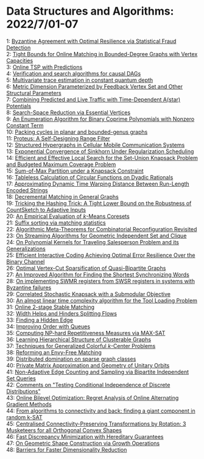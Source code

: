 # Data Structures and Algorithms: 2022/7/01-07  
1: [Byzantine Agreement with Optimal Resilience via Statistical Fraud  Detection](https://doi.org/10.48550/arXiv.2206.15335)  
2: [Tight Bounds for Online Matching in Bounded-Degree Graphs with Vertex  Capacities](https://doi.org/10.48550/arXiv.2206.15336)  
3: [Online TSP with Predictions](https://doi.org/10.48550/arXiv.2206.15364)  
4: [Verification and search algorithms for causal DAGs](https://doi.org/10.48550/arXiv.2206.15374)  
5: [Multivariate trace estimation in constant quantum depth](https://doi.org/10.48550/arXiv.2206.15405)  
6: [Metric Dimension Parameterized by Feedback Vertex Set and Other  Structural Parameters](https://doi.org/10.48550/arXiv.2206.15424)  
7: [Combining Predicted and Live Traffic with Time-Dependent A(star) Potentials](https://doi.org/10.48550/arXiv.2207.00381)  
8: [Search-Space Reduction via Essential Vertices](https://doi.org/10.48550/arXiv.2207.00386)  
9: [An Enumeration Algorithm for Binary Coprime Polynomials with Nonzero  Constant Term](https://doi.org/10.48550/arXiv.2207.00406)  
10: [Packing cycles in planar and bounded-genus graphs](https://doi.org/10.48550/arXiv.2207.00450)  
11: [Proteus: A Self-Designing Range Filter](https://doi.org/10.48550/arXiv.2207.01503)  
12: [Structured Hypergraphs in Cellular Mobile Communication Systems](https://doi.org/10.48550/arXiv.2207.00515)  
13: [Exponential Convergence of Sinkhorn Under Regularization Scheduling](https://doi.org/10.48550/arXiv.2207.00736)  
14: [Efficient and Effective Local Search for the Set-Union Knapsack Problem  and Budgeted Maximum Coverage Problem](https://doi.org/10.48550/arXiv.2207.00749)  
15: [Sum-of-Max Partition under a Knapsack Constraint](https://doi.org/10.48550/arXiv.2207.00768)  
16: [Tableless Calculation of Circular Functions on Dyadic Rationals](https://doi.org/10.48550/arXiv.2207.00849)  
17: [Approximating Dynamic Time Warping Distance Between Run-Length Encoded  Strings](https://doi.org/10.48550/arXiv.2207.00915)  
18: [Decremental Matching in General Graphs](https://doi.org/10.48550/arXiv.2207.00927)  
19: [Tricking the Hashing Trick: A Tight Lower Bound on the Robustness of  CountSketch to Adaptive Inputs](https://doi.org/10.48550/arXiv.2207.00956)  
20: [An Empirical Evaluation of $k$-Means Coresets](https://doi.org/10.48550/arXiv.2207.00966)  
21: [Suffix sorting via matching statistics](https://doi.org/10.48550/arXiv.2207.00972)  
22: [Algorithmic Meta-Theorems for Combinatorial Reconfiguration Revisited](https://doi.org/10.48550/arXiv.2207.01024)  
23: [On Streaming Algorithms for Geometric Independent Set and Clique](https://doi.org/10.48550/arXiv.2207.01108)  
24: [On Polynomial Kernels for Traveling Salesperson Problem and its  Generalizations](https://doi.org/10.48550/arXiv.2207.01109)  
25: [Efficient Interactive Coding Achieving Optimal Error Resilience Over the  Binary Channel](https://doi.org/10.48550/arXiv.2207.01144)  
26: [Optimal Vertex-Cut Sparsification of Quasi-Bipartite Graphs](https://doi.org/10.48550/arXiv.2207.01459)  
27: [An Improved Algorithm for Finding the Shortest Synchronizing Words](https://doi.org/10.48550/arXiv.2207.05495)  
28: [On implementing SWMR registers from SWSR registers in systems with  Byzantine failures](https://doi.org/10.48550/arXiv.2207.01470)  
29: [Correlated Stochastic Knapsack with a Submodular Objective](https://doi.org/10.48550/arXiv.2207.01551)  
30: [An almost linear time complexity algorithm for the Tool Loading Problem](https://doi.org/10.48550/arXiv.2207.02004)  
31: [Online 2-stage Stable Matching](https://doi.org/10.48550/arXiv.2207.02057)  
32: [Width Helps and Hinders Splitting Flows](https://doi.org/10.48550/arXiv.2207.02136)  
33: [Finding a Hidden Edge](https://doi.org/10.48550/arXiv.2207.02344)  
34: [Improving Order with Queues](https://doi.org/10.48550/arXiv.2207.02476)  
35: [Computing NP-hard Repetitiveness Measures via MAX-SAT](https://doi.org/10.48550/arXiv.2207.02571)  
36: [Learning Hierarchical Structure of Clusterable Graphs](https://doi.org/10.48550/arXiv.2207.02581)  
37: [Techniques for Generalized Colorful $k$-Center Problems](https://doi.org/10.48550/arXiv.2207.02609)  
38: [Reforming an Envy-Free Matching](https://doi.org/10.48550/arXiv.2207.02641)  
39: [Distributed domination on sparse graph classes](https://doi.org/10.48550/arXiv.2207.02669)  
40: [Private Matrix Approximation and Geometry of Unitary Orbits](https://doi.org/10.48550/arXiv.2207.02794)  
41: [Non-Adaptive Edge Counting and Sampling via Bipartite Independent Set  Queries](https://doi.org/10.48550/arXiv.2207.02817)  
42: [Comments on "Testing Conditional Independence of Discrete Distributions"](https://doi.org/10.48550/arXiv.2207.02819)  
43: [Online Bilevel Optimization: Regret Analysis of Online Alternating  Gradient Methods](https://doi.org/10.48550/arXiv.2207.02829)  
44: [From algorithms to connectivity and back: finding a giant component in  random k-SAT](https://doi.org/10.48550/arXiv.2207.02841)  
45: [Centralised Connectivity-Preserving Transformations by Rotation: 3  Musketeers for all Orthogonal Convex Shapes](https://doi.org/10.48550/arXiv.2207.03062)  
46: [Fast Discrepancy Minimization with Hereditary Guarantees](https://doi.org/10.48550/arXiv.2207.03268)  
47: [On Geometric Shape Construction via Growth Operations](https://doi.org/10.48550/arXiv.2207.03275)  
48: [Barriers for Faster Dimensionality Reduction](https://doi.org/10.48550/arXiv.2207.03304)  